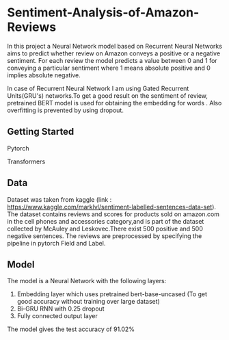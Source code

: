 # Sentiment-Analysis-of-Amazon-Reviews
In this project a Neural Network model based on Recurrent Neural Networks aims to predict whether review on Amazon conveys a positive or a negative sentiment. For each review the model predicts a value between 0 and 1 for conveying a particular sentiment where 1 means absolute positive and 0 implies absolute negative.

In case of Recurrent Neural Network I am using Gated Recurrent Units(GRU's) networks.To get a good result on the sentiment of review, pretrained BERT model is used for obtaining the embedding for words . Also overfitting is prevented by using dropout.
## Getting Started
Pytorch 

Transformers

## Data
Dataset was taken from kaggle (link : https://www.kaggle.com/marklvl/sentiment-labelled-sentences-data-set).
The dataset contains reviews and scores for products sold on amazon.com in the cell phones and accessories category,and is part of the dataset collected by McAuley and Leskovec.There exist 500 positive and 500 negative sentences.
The reviews are preprocessed by specifying the pipeline in pytorch Field and Label.
## Model
The model is a Neural Network with the following layers:
1. Embedding layer which uses pretrained bert-base-uncased (To get good accuracy without training over large dataset)
2. Bi-GRU RNN with 0.25 dropout 
3. Fully connected output layer

The model gives the test accuracy of 91.02%
